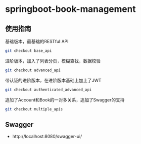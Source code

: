 # springboot-book-management

## 使用指南

基础版本，最基础的RESTful API

```sh
git checkout base_api
```

进阶版本，加入了列表分页，模糊查找，数据校验

```sh
git checkout advanced_api
```

带认证的进阶版本，在进阶版本基础上加上了JWT

```sh
git checkout authenticated_advanced_api
```

追加了Account和Book的一对多关系，追加了Swagger的支持
```sh
git checkout multiple_apis
```

## Swagger

* http://localhost:8080/swagger-ui/